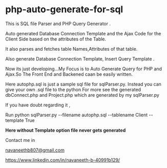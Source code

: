# php-auto-generate-for-sql

This is SQL file Parser and PHP Query Generator .

Auto generated Database Connection Template and the Ajax Code for the Client Side based on the attributes of the Table.

It also parses and fetches table Names,Attributes of that table.

Also generate Database Connection Template, Insert Query Template .

Now its just developing...My Focus is to Auto Generate Query for PHP and Ajax.So The Front End and Backened caan be easily written.

Here autophp.sql is just a sample sql file for sqlParser.py.
Instead you can give your own .sql file to the python 
For more see the generated dbConnect.php and Project.php which are generated by my sqlParser.py

If you have doubt regarding it ,

Run 
python sqlParser.py --filename autophp.sql --tablename Client --template True

<b>Here without Template option file never gets generated</b>

Contact me in

navaneethb807@gmail.com 

https://www.linkedin.com/in/navaneeth-b-40991b129/

